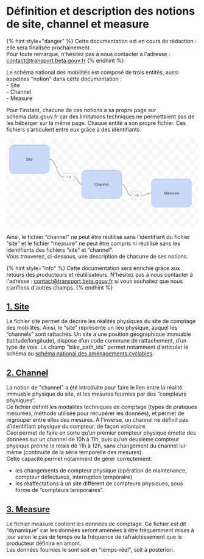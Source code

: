 # Définition et description des notions de site, channel et measure

{% hint style="danger" %}
Cette documentation est en cours de rédaction : elle sera finalisée prochainement.\
Pour toute remarque, n'hésitez pas à nous contacter à l'adresse : [contact@transport.beta.gouv.fr](mailto:contact@transport.beta.gouv.fr)
{% endhint %}

Le schéma national des mobilités est composé de trois entités, aussi appelées "notion" dans cette documentation : \
\- Site\
\- Channel\
\- Measure

Pour l'instant, chacune de ces notions a sa propre page sur schema.data.gouv.fr car des limitations techniques ne permettaient pas de les héberger sur la même page. Chaque entité a son propre fichier. Ces fichiers s’articulent entre eux grâce à des identifiants.&#x20;

![](<../../.gitbook/assets/image (164).png>)

Ainsi, le fichier “channel” ne peut être réutilisé sans l’identifiant du fichier “site” et le fichier “measure” ne peut être compris ni réutilisé sans les identifiants des fichiers “site” et “channel”.\
Vous trouverez, ci-dessous, une description de chacune de ses notions. &#x20;

{% hint style="info" %}
Cette documentation sera enrichie grâce aux retours des producteurs et réutilisateurs. N'hésitez pas à nous contacter à l'adresse :  [contact@transport.beta.gouv.fr](mailto:contact@transport.beta.gouv.fr) si vous souhaitez que nous clarifions d'autres champs.&#x20;
{% endhint %}

## [1. Site](https://schema.data.gouv.fr/etalab/schema-comptage-mobilites-site/)&#x20;

Le fichier site permet de décrire les réalités physiques du site de comptage des mobilités. Ainsi, le “site” représente un lieu physique, auquel les “channels” sont rattachés. Un site a une position géographique immuable (latitude/longitude), dispose d’un code commune de rattachement, d’un type de voie. Le champ "bike\_path\_ids" permet notamment d'articuler le schéma au [schéma national des aménagements cyclables](https://schema.data.gouv.fr/etalab/schema-amenagements-cyclables/latest.html).&#x20;

## [2. Channel](https://schema.data.gouv.fr/etalab/schema-comptage-mobilites-channel/)

La notion de "channel" a été introduite pour faire le lien entre la réalité immuable physique du site, et les mesures fournies par des “compteurs physiques”.\
Ce fichier définit les modalités techniques de comptage (types de pratiques mesurées, méthode utilisée pour récupérer les données), et permet de regrouper entre elles des mesures. À l’inverse, un channel ne définit pas d’identifiant physique du compteur, de façon volontaire.\
Ceci permet de faire en sorte qu’un premier compteur physique émette des données sur un channel de 10h à 11h, puis qu’un deuxième compteur physique prenne le relais de 11h à 12h, sans changement du channel lui-même (continuité de la série temporelle des mesures).\
Cette capacité permet notamment de gérer correctement:

* les changements de compteur physique (opération de maintenance, compteur défectueux, interruption temporaire)
* les réaffectations à un site différent de compteurs physiques, sous forme de “compteurs temporaires”.

## ****[**3. Measure**](https://schema.data.gouv.fr/etalab/schema-comptage-mobilites-measure/)****

Le fichier measure contient les données de comptage. Ce fichier est dit “dynamique” car les données seront amenées à être fréquemment mises à jour selon le pas de temps ou la fréquence de rafraîchissement que le producteur définira en amont. \
Les données fournies le sont soit en "temps-réel", soit à posteriori.&#x20;
